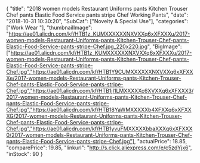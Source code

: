 {
	"title": "2018 women models Restaurant Uniforms pants Kitchen Trouser Chef pants Elastic Food Service pants stripe Chef Working Pants",
	"date": "2018-10-31 10:30:20",
	"SubCat": ["Novelty & Special Use"],
	"categories": ["Work Wear "],
	"thumbnailImage": "https://ae01.alicdn.com/kf/HTB1z_KUMXXXXXXNXVXXq6xXFXXXu/2017-women-models-Restaurant-Uniforms-pants-Kitchen-Trouser-Chef-pants-Elastic-Food-Service-pants-stripe-Chef.jpg_220x220.jpg",
	"BigImage": ["https://ae01.alicdn.com/kf/HTB1z_KUMXXXXXXNXVXXq6xXFXXXu/2017-women-models-Restaurant-Uniforms-pants-Kitchen-Trouser-Chef-pants-Elastic-Food-Service-pants-stripe-Chef.jpg","https://ae01.alicdn.com/kf/HTB1Y9CUMXXXXXXNXVXXq6xXFXXXe/2017-women-models-Restaurant-Uniforms-pants-Kitchen-Trouser-Chef-pants-Elastic-Food-Service-pants-stripe-Chef.jpg","https://ae01.alicdn.com/kf/HTB1jI1LMXXXXXc6XVXXq6xXFXXX3/2017-women-models-Restaurant-Uniforms-pants-Kitchen-Trouser-Chef-pants-Elastic-Food-Service-pants-stripe-Chef.jpg","https://ae01.alicdn.com/kf/HTB18YaWMXXXXXb4XFXXq6xXFXXXG/2017-women-models-Restaurant-Uniforms-pants-Kitchen-Trouser-Chef-pants-Elastic-Food-Service-pants-stripe-Chef.jpg","https://ae01.alicdn.com/kf/HTB1yvuFMXXXXXbbaXXXq6xXFXXX0/2017-women-models-Restaurant-Uniforms-pants-Kitchen-Trouser-Chef-pants-Elastic-Food-Service-pants-stripe-Chef.jpg"],
	"actualPrice": 18.85,
	"comparePrice": 19.85,
	"linkurl": "http://s.click.aliexpress.com/e/c5zdYjx6",
	"inStock": 90
}
